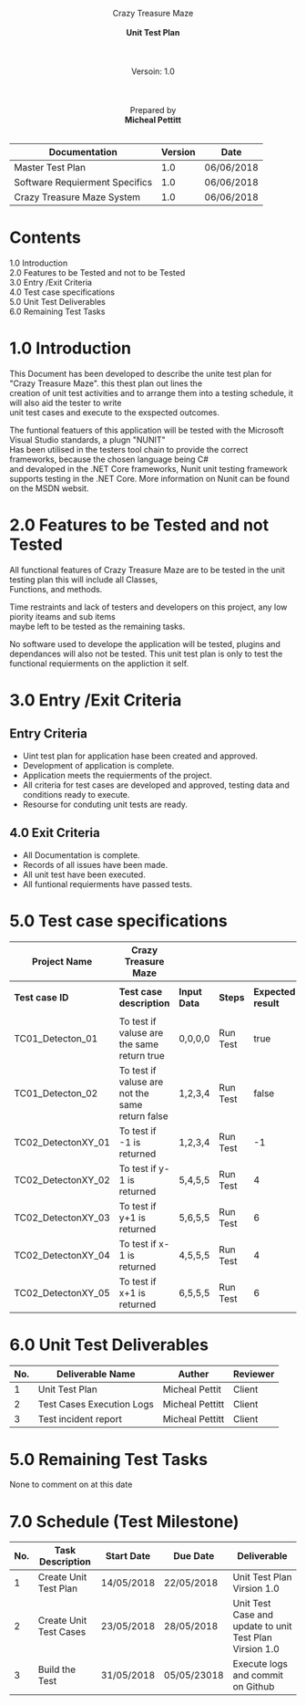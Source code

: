 
<p align = "center">
  Crazy Treasure Maze<br>
  <br>
  <b>Unit Test Plan</b><br>
  <br>
  <br>
  <br>
  Versoin: 1.0<br>
  <br>
  <br>
  <br>
  Prepared by<br>
  <b>Micheal Pettitt</b><br>
  <br>
  
  

|<b>Documentation</b>|<b>Version</b>|<b>Date</b>|  
|--------------------|--------------|----------|  
|Master Test Plan|1.0|06/06/2018|
|Software Requierment Specifics|1.0|06/06/2018|
|Crazy Treasure Maze System|1.0|06/06/2018|

  
# Contents
  
1.0 Introduction  
2.0 Features to be Tested and not to be Tested  
3.0 Entry /Exit Criteria   
4.0 Test case specifications   
5.0 Unit Test Deliverables   
6.0 Remaining Test Tasks  
  
 
  
# 1.0 Introduction  
This Document has been developed to describe the unite test plan for "Crazy Treasure Maze". this thest plan out lines the  
creation of unit test activities and to arrange them into a testing schedule, it will also aid the tester to write  
unit test cases and execute to the exspected outcomes.  
  
The funtional featuers of this application will be tested with the Microsoft Visual Studio standards, a plugn "NUNIT"  
Has been utilised in the testers tool chain to provide the correct frameworks, because the chosen language being C#  
and devaloped in the .NET Core frameworks, Nunit unit testing framework supports testing in the .NET Core. 
More information on Nunit can be found on the MSDN websit.
  
# 2.0 Features to be Tested and not Tested  
All functional features of Crazy Treasure Maze are to be tested in the unit testing plan this will include all Classes,  
Functions, and methods.  
  
Time restraints and lack of testers and developers on this project, any low piority iteams and sub items  
maybe left to be tested as the remaining tasks.

No software used to develope the application will be tested, plugins and dependances will also not be tested.
This unit test plan is only to test the functional requierments on the appliction it self.
  
# 3.0 Entry /Exit Criteria
## Entry Criteria  
  * Uint test plan for application hase been created and approved.  
  * Development of application is complete.  
  * Application meets the requierments of the project.
  * All criteria for test cases are developed and approved, testing data and conditions ready to execute.
  * Resourse for conduting unit tests are ready.  
  
## 4.0 Exit Criteria  
  * All Documentation is complete.
  * Records of all issues have been made.
  * All unit test have been executed.
  * All funtional requierments have passed tests.
  
# 5.0 Test case specifications  

|Project Name|Crazy Treasure Maze|||||    
|---|---|---|---|---|---|   
|||||||  
|<b>Test case ID</b>|<b>Test case description</b>|<b>Input Data</b>|<b>Steps|<b>Expected result</b>|<b>Status|<b>Actual Result</b>|  
|||||||    
|TC01_Detecton_01|To test if valuse are the same return true|0,0,0,0|Run Test|true|PASS|true| 
|TC01_Detecton_02|To test if valuse are not the same return false|1,2,3,4|Run Test|false|PASS|true|  
|TC02_DetectonXY_01|To test if -1 is returned|1,2,3,4|Run Test|-1|PASS|-1|  
|TC02_DetectonXY_02|To test if y-1 is returned|5,4,5,5|Run Test|4|PASS|4|  
|TC02_DetectonXY_03|To test if y+1 is returned|5,6,5,5|Run Test|6|PASS|6|  
|TC02_DetectonXY_04|To test if x-1 is returned|4,5,5,5|Run Test|4|PASS|4|   
|TC02_DetectonXY_05|To test if x+1 is returned|6,5,5,5|Run Test|6|PASS|6| 

# 6.0 Unit Test Deliverables  

|<b>No.</b>|<b>Deliverable Name</b>|<b>Auther</b>|<b>Reviewer</b>|  
|------------|-----------------------|-------------|---------------|  
|1|Unit Test Plan|Micheal Pettit|Client|
|2|Test Cases Execution Logs|Micheal Pettitt|Client|
|3|Test incident report|Micheal Pettitt|Client|  
  
# 5.0 Remaining Test Tasks  
None to comment on at this date  
  
# 7.0 Schedule (Test Milestone)
|<b>No.</b>|<b>Task Description</b>|<b>Start Date</b>|<b>Due Date</b>|<b>Deliverable</b>|  
|----------|-----------------------|-----------------|---------------|------------------|
|1|Create Unit Test Plan|14/05/2018|22/05/2018|Unit Test Plan Virsion 1.0|
|2|Create Unit Test Cases|23/05/2018|28/05/2018|Unit Test Case and update to unit Test Plan Virsion 1.0|
|3|Build the Test|31/05/2018|05/05/23018|Execute logs and commit on Github|  

